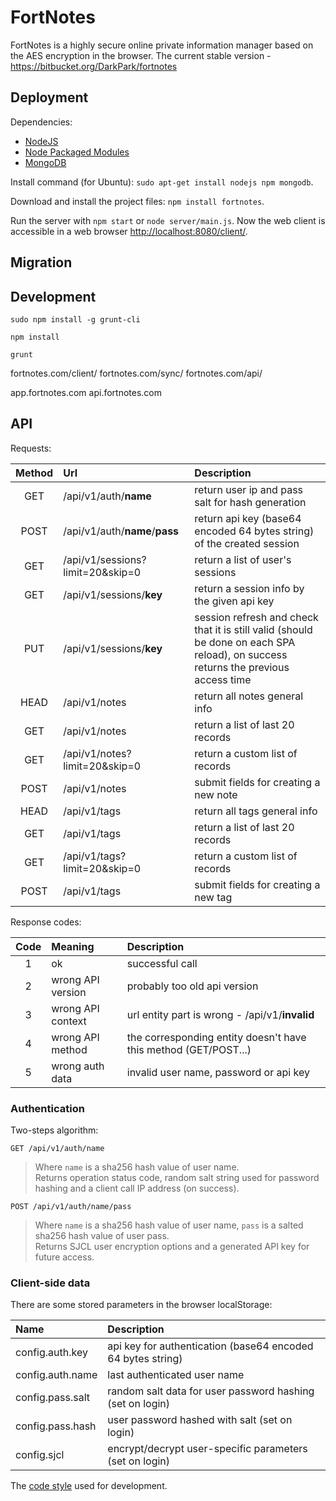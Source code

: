 # FortNotes #

FortNotes is a highly secure online private information manager based on the AES encryption in the browser.
The current stable version - <https://bitbucket.org/DarkPark/fortnotes>


## Deployment ##

Dependencies:

- [NodeJS](http://nodejs.org/)
- [Node Packaged Modules](https://npmjs.org/)
- [MongoDB](http://www.mongodb.org/)

Install command (for Ubuntu): `sudo apt-get install nodejs npm mongodb`.

Download and install the project files: `npm install fortnotes`.

Run the server with `npm start` or `node server/main.js`.
Now the web client is accessible in a web browser <http://localhost:8080/client/>.

## Migration ##


## Development ##

`sudo npm install -g grunt-cli`

`npm install`

`grunt`





fortnotes.com/client/
fortnotes.com/sync/
fortnotes.com/api/

app.fortnotes.com
api.fortnotes.com


## API ##

Requests:

 Method | Url                              | Description
:------:|:---------------------------------|:----------------------------------------------------------------------
 GET    | /api/v1/auth/**name**            | return user ip and pass salt for hash generation
 POST   | /api/v1/auth/**name**/**pass**   | return api key (base64 encoded 64 bytes string) of the created session
 GET    | /api/v1/sessions?limit=20&skip=0 | return a list of user's sessions
 GET    | /api/v1/sessions/**key**         | return a session info by the given api key
 PUT    | /api/v1/sessions/**key**         | session refresh and check that it is still valid (should be done on each SPA reload), on success returns the previous access time
 HEAD   | /api/v1/notes                    | return all notes general info
 GET    | /api/v1/notes                    | return a list of last 20 records
 GET    | /api/v1/notes?limit=20&skip=0    | return a custom list of records
 POST   | /api/v1/notes                    | submit fields for creating a new note
 HEAD   | /api/v1/tags                     | return all tags general info
 GET    | /api/v1/tags                     | return a list of last 20 records
 GET    | /api/v1/tags?limit=20&skip=0     | return a custom list of records
 POST   | /api/v1/tags                     | submit fields for creating a new tag

Response codes:

 Code | Meaning           | Description
:----:|:------------------|:---------------------------------------------------------------
  1   | ok                | successful call
  2   | wrong API version | probably too old api version
  3   | wrong API context | url entity part is wrong - /api/v1/**invalid**
  4   | wrong API method  | the corresponding entity doesn't have this method (GET/POST...)
  5   | wrong auth data   | invalid user name, password or api key

### Authentication ###

Two-steps algorithm:

`GET /api/v1/auth/name`
> Where `name` is a sha256 hash value of user name.  
> Returns operation status code, random salt string used for password hashing and a client call IP address (on success).

`POST /api/v1/auth/name/pass`
> Where `name` is a sha256 hash value of user name, `pass` is a salted sha256 hash value of user pass.  
> Returns SJCL user encryption options and a generated API key for future access.


### Client-side data ###

There are some stored parameters in the browser localStorage:

 Name             | Description
:-----------------|:-----------------------------------------------------------
 config.auth.key  | api key for authentication (base64 encoded 64 bytes string)
 config.auth.name | last authenticated user name
 config.pass.salt | random salt data for user password hashing (set on login)
 config.pass.hash | user password hashed with salt (set on login)
 config.sjcl      | encrypt/decrypt user-specific parameters (set on login)


The [code style](https://github.com/DarkPark/jscs) used for development.
